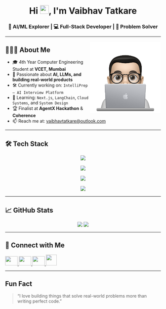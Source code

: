 <h1 align="center">Hi <img src="https://media.giphy.com/media/hvRJCLFzcasrR4ia7z/giphy.gif" width="28px" height="28px">, I'm Vaibhav Tatkare</h1>
<h3 align="center">🚀 AI/ML Explorer | 💻 Full-Stack Developer | 🎯 Problem Solver

---

<img align='right' src="https://github.com/VaibhavT04/VaibhavT04/blob/main/profile-img.png" width="230">

## 👨🏻‍💻 About Me

- 🎓 4th Year Computer Engineering Student at **VCET, Mumbai**  
- 🧠 Passionate about **AI, LLMs, and building real-world products**
- 🛠 Currently working on: `IntelliPrep – AI Interview Platform`
- 🌱 Learning: `Next.js`, `LangChain`, `Cloud Systems`, and `System Design`
- 🏆 Finalist at **AgentX Hackathon** & **Coherence**
- 📫 Reach me at: [vaibhavtatkare@outlook.com](mailto:vaibhavtatkare@outlook.com)

---




## 🛠 Tech Stack

<p align="center">
  <img src="https://skillicons.dev/icons?i=ts,react,nextjs,js,py,java,c,html&perline=8" />
</p>

<p align="center">
  <img src="https://skillicons.dev/icons?i=css,tailwind,nodejs,express,flask,bootstrap,mysql,mongodb&perline=8" />
</p>

<p align="center">
  <img src="https://skillicons.dev/icons?i=postgres,firebase,vercel,docker,webstorm,opencv,tensorflow,git&perline=8" />
</p>

<p align="center">
  <img src="https://skillicons.dev/icons?i=github,postman,vscode,devto&perline=8" />
</p>






---

## 📈 GitHub Stats

<p align="center">
  <img src="https://github-readme-stats.vercel.app/api?username=VaibhavT04&show_icons=true&theme=dracula" height="180"/>
<!--   <img src="https://github-readme-streak-stats.herokuapp.com/?user=VaibhavT04&theme=dracula" height="180"/> -->
<!-- </p>
<p align="center"> -->
  <img src="https://github-readme-stats.vercel.app/api/top-langs/?username=VaibhavT04&layout=compact&theme=dracula"/>
</p>

---


## 🤝 Connect with Me

<p align="left">
  <a href="https://www.linkedin.com/in/vaibhav-tatkare-code/" target="_blank">
    <img src="https://raw.githubusercontent.com/rahuldkjain/github-profile-readme-generator/master/src/images/icons/Social/linked-in-alt.svg" height="30" width="40" />
  </a>
  <a href="https://leetcode.com/Code_Phoenix/" target="_blank">
    <img src="https://raw.githubusercontent.com/rahuldkjain/github-profile-readme-generator/master/src/images/icons/Social/leet-code.svg" height="30" width="40" />
  </a>
  <a href="https://medium.com/@vaibhavtatkare2004" target="_blank">
    <img src="https://raw.githubusercontent.com/rahuldkjain/github-profile-readme-generator/master/src/images/icons/Social/medium.svg" height="30" width="40" />
  </a>
  <a href="mailto:vaibhavtatkare@outlook.com">
    <img src="https://skillicons.dev/icons?i=gmail" height="35" width="35" />
  </a>
</p>



---

## Fun Fact

> “I love building things that solve real-world problems more than writing perfect code.”
